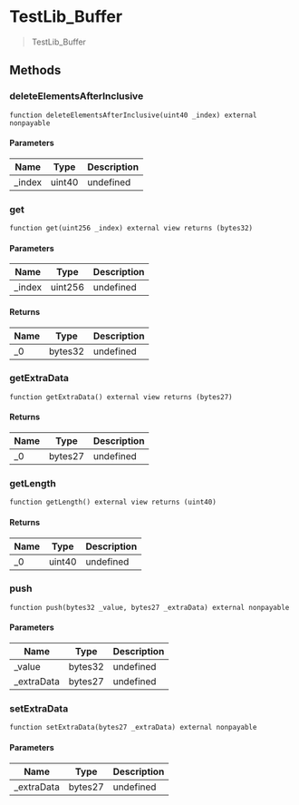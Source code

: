 # TestLib_Buffer



> TestLib_Buffer





## Methods

### deleteElementsAfterInclusive

```solidity
function deleteElementsAfterInclusive(uint40 _index) external nonpayable
```





#### Parameters

| Name | Type | Description |
|---|---|---|
| _index | uint40 | undefined

### get

```solidity
function get(uint256 _index) external view returns (bytes32)
```





#### Parameters

| Name | Type | Description |
|---|---|---|
| _index | uint256 | undefined

#### Returns

| Name | Type | Description |
|---|---|---|
| _0 | bytes32 | undefined

### getExtraData

```solidity
function getExtraData() external view returns (bytes27)
```






#### Returns

| Name | Type | Description |
|---|---|---|
| _0 | bytes27 | undefined

### getLength

```solidity
function getLength() external view returns (uint40)
```






#### Returns

| Name | Type | Description |
|---|---|---|
| _0 | uint40 | undefined

### push

```solidity
function push(bytes32 _value, bytes27 _extraData) external nonpayable
```





#### Parameters

| Name | Type | Description |
|---|---|---|
| _value | bytes32 | undefined
| _extraData | bytes27 | undefined

### setExtraData

```solidity
function setExtraData(bytes27 _extraData) external nonpayable
```





#### Parameters

| Name | Type | Description |
|---|---|---|
| _extraData | bytes27 | undefined




